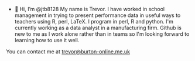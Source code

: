 - 👋 Hi, I’m @jtb8128
My name is Trevor.
I have worked in school management in trying to present performance data in useful ways to teachers using R, perl, LaTeX.
I program in perl, R and python.
I'm currently working as a data analyst in a manufacturing firm.
Github is new to me as I work alone rather than in teams so I'm looking forward to learning how to use it well.

You can contact me at trevor@burton-online.me.uk
